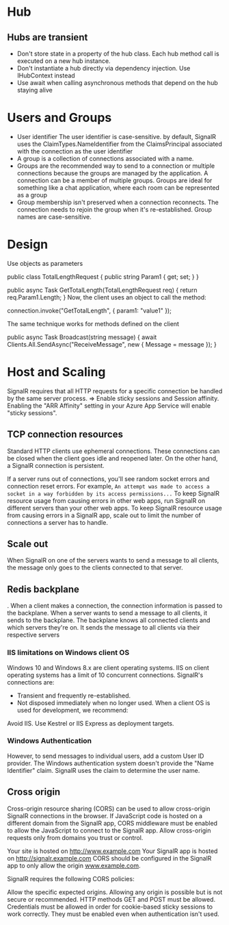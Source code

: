 # Hub
## Hubs are transient
- Don't store state in a property of the hub class. Each hub method call is executed on a new hub instance.
- Don't instantiate a hub directly via dependency injection. Use IHubContext instead
- Use await when calling asynchronous methods that depend on the hub staying alive

# Users and Groups
- User identifier
The user identifier is case-sensitive. by default, SignalR uses the ClaimTypes.NameIdentifier from the ClaimsPrincipal associated with the connection as the user identifier
- A group is a collection of connections associated with a name.
- Groups are the recommended way to send to a connection or multiple connections because the groups are managed by the application. 
A connection can be a member of multiple groups. Groups are ideal for something like a chat application, where each room can be represented as a group
- Group membership isn't preserved when a connection reconnects. The connection needs to rejoin the group when it's re-established. 
Group names are case-sensitive.

# Design
Use objects as parameters

public class TotalLengthRequest
{
    public string Param1 { get; set; }
}

public async Task GetTotalLength(TotalLengthRequest req)
{
    return req.Param1.Length;
}
Now, the client uses an object to call the method:

connection.invoke("GetTotalLength", { param1: "value1" });

The same technique works for methods defined on the client

public async Task Broadcast(string message)
{
    await Clients.All.SendAsync("ReceiveMessage", new
    {
        Message = message
    });
}

# Host and Scaling

SignalR requires that all HTTP requests for a specific connection be handled by the same server process. => Enable sticky sessions and Session affinity.
Enabling the "ARR Affinity" setting in your Azure App Service will enable "sticky sessions". 

## TCP connection resources
Standard HTTP clients use ephemeral connections. These connections can be closed when the client goes idle and reopened later. On the other hand, a SignalR connection is persistent.

If a server runs out of connections, you'll see random socket errors and connection reset errors. For example, `An attempt was made to access a socket in a way forbidden by its access permissions...`
To keep SignalR resource usage from causing errors in other web apps, run SignalR on different servers than your other web apps.
To keep SignalR resource usage from causing errors in a SignalR app, scale out to limit the number of connections a server has to handle.

## Scale out

When SignalR on one of the servers wants to send a message to all clients, the message only goes to the clients connected to that server.

## Redis backplane
. When a client makes a connection, the connection information is passed to the backplane. When a server wants to send a message to all clients, it sends to the backplane. The backplane knows all connected clients and which servers they're on. It sends the message to all clients via their respective servers

### IIS limitations on Windows client OS
Windows 10 and Windows 8.x are client operating systems. IIS on client operating systems has a limit of 10 concurrent connections. SignalR's connections are:

- Transient and frequently re-established.
- Not disposed immediately when no longer used.
When a client OS is used for development, we recommend:

Avoid IIS.
Use Kestrel or IIS Express as deployment targets.


### Windows Authentication
However, to send messages to individual users, add a custom User ID provider. 
The Windows authentication system doesn't provide the "Name Identifier" claim. SignalR uses the claim to determine the user name.

## Cross origin
Cross-origin resource sharing (CORS) can be used to allow cross-origin SignalR connections in the browser. 
If JavaScript code is hosted on a different domain from the SignalR app, CORS middleware must be enabled to allow the JavaScript to connect to the SignalR app.
Allow cross-origin requests only from domains you trust or control.

Your site is hosted on http://www.example.com
Your SignalR app is hosted on http://signalr.example.com
CORS should be configured in the SignalR app to only allow the origin www.example.com.

SignalR requires the following CORS policies:

Allow the specific expected origins. Allowing any origin is possible but is not secure or recommended.
HTTP methods GET and POST must be allowed.
Credentials must be allowed in order for cookie-based sticky sessions to work correctly. They must be enabled even when authentication isn't used.
